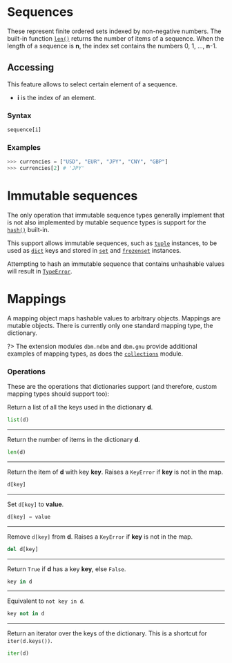 # Sequences

These represent finite ordered sets indexed by non-negative numbers. The built-in function [`len()`](/built-in-functions/len.md) returns the number of items of a sequence. When the length of a sequence is **n**, the index set contains the numbers 0, 1, ..., **n**-1.

## Accessing

This feature allows to select certain element of a sequence.

- **i** is the index of an element.

### Syntax

```python
sequence[i]
```

### Examples

```python
>>> currencies = ["USD", "EUR", "JPY", "CNY", "GBP"]
>>> currencies[2] # 'JPY'
```

# Immutable sequences

The only operation that immutable sequence types generally implement that is not also implemented by mutable sequence types is support for the [`hash()`](/built-in-functions/hash.md) built-in.

This support allows immutable sequences, such as [`tuple`](/built-in-types/tuple.md) instances, to be used as [`dict`](/built-in-types/dict/) keys and stored in [`set`](/built-in-types/set/) and [`frozenset`](/built-in-types/frozenset.md) instances.

Attempting to hash an immutable sequence that contains unhashable values will result in [`TypeError`](/exceptions/TypeError.md).

# Mappings

A mapping object maps hashable values to arbitrary objects. Mappings are mutable objects. There is currently only one standard mapping type, the dictionary.

?> The extension modules `dbm.ndbm` and `dbm.gnu` provide additional examples of mapping types, as does the [`collections`](/modules/collections.md) module.

### Operations

These are the operations that dictionaries support (and therefore, custom mapping types should support too):

Return a list of all the keys used in the dictionary **d**.

```python
list(d)
```

---

Return the number of items in the dictionary **d**.

```python
len(d)
```

---

Return the item of **d** with key **key**. Raises a `KeyError` if **key** is not in the map.

```python
d[key]
```

---

Set `d[key]` to **value**.

```python
d[key] = value
```

---

Remove `d[key]` from **d**. Raises a `KeyError` if **key** is not in the map.

```python
del d[key]
```

---

Return `True` if **d** has a key **key**, else `False`.

```python
key in d
```

---

Equivalent to `not key in d`.

```python
key not in d
```

---

Return an iterator over the keys of the dictionary. This is a shortcut for `iter(d.keys())`.

```python
iter(d)
```
